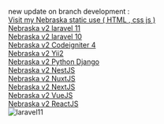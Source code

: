 new update on branch development :
<br>
[Visit my Nebraska static use ( HTML , css js )](https://www.nebraskav2.sulaslansetiawan.cfd)
<br>
[Nebraska v2 laravel 11](https://github.com/aslan-asilon31/nebraska_v2_laravel11)
<br>
[Nebraska v2 laravel 10](https://github.com/aslan-asilon31/nebraska_laravel10)
<br>
[Nebraska v2 Codeigniter 4](https://github.com/aslan-asilon31/nebraska_v2_codeigniter4)
<br>
[Nebraska v2 Yii2](https://github.com/aslan-asilon31/nebraska_v2_yii2)
<br>
[Nebraska v2 Python Django](https://github.com/aslan-asilon33/nebraska_v2_django.git)
<br>
[Nebraska v2 NestJS](https://github.com/aslan-asilon34/nebraska_v2_nestjs.git)
<br>
[Nebraska v2 NuxtJS](https://github.com/aslan-asilon34/nebraska_v2_nuxtjs.git)
<br>
[Nebraska v2 NextJS](https://github.com/aslan-asilon34/nebraska_v2_nextjs.git)
<br>
[Nebraska v2 VueJS](https://github.com/aslan-asilon34/nebraska_v2_vuejs.git)
<br>
[Nebraska v2 ReactJS](https://github.com/aslan-asilon34/nebraska_v2_vuejs.git)
<br>
![laravel11](https://github.com/aslan-asilon31/nebraska_v2_laravel11/assets/116990574/81bdf56b-728d-40ba-b3ed-6591396b99af)

